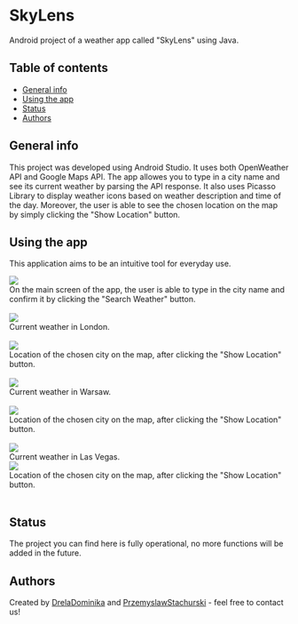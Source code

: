 # SkyLens
Android project of a weather app called "SkyLens" using Java.

## Table of contents
* [General info](#general-info)
* [Using the app](#using-the-app)
* [Status](#status)
* [Authors](#authors)

## General info

This project was developed using Android Studio. It uses both OpenWeather API and Google Maps API. The app allowes you to type in a city name and see its current weather by parsing the API response. It also uses Picasso Library to display weather icons based on weather description and time of the day. Moreover, the user is able to see the chosen location on the map by simply clicking the "Show Location" button.

## Using the app

This application aims to be an intuitive tool for everyday use.

![](SkyLens/Images/main.png) </br>
On the main screen of the app, the user is able to type in the city name and confirm it by clicking the "Search Weather" button.   </br> 
 </br> 
![](SkyLens/Images/London.PNG) </br>
Current weather in London. </br>
 </br> 
![](SkyLens/Images/LondonMap.png) </br>
Location of the chosen city on the map, after clicking the "Show Location" button. </br>
 </br> 
![](SkyLens/Images/Warsaw.PNG) </br>
Current weather in Warsaw. </br>
 </br>
![](SkyLens/Images/WarsawMap.png) </br>
Location of the chosen city on the map, after clicking the "Show Location" button. </br>
 </br> 
![](SkyLens/Images/LasVegas.PNG) </br>
Current weather in Las Vegas. </br>
![](SkyLens/Images/LasVegasMap.png) </br>
Location of the chosen city on the map, after clicking the "Show Location" button. </br>
 </br>
 
## Status
The project you can find here is fully operational, no more functions will be added in the future. 

## Authors
Created by [DrelaDominika](https://github.com/DrelaDominika) and [PrzemyslawStachurski](https://github.com/PrzemyslawStachurski) - feel free to contact us!
